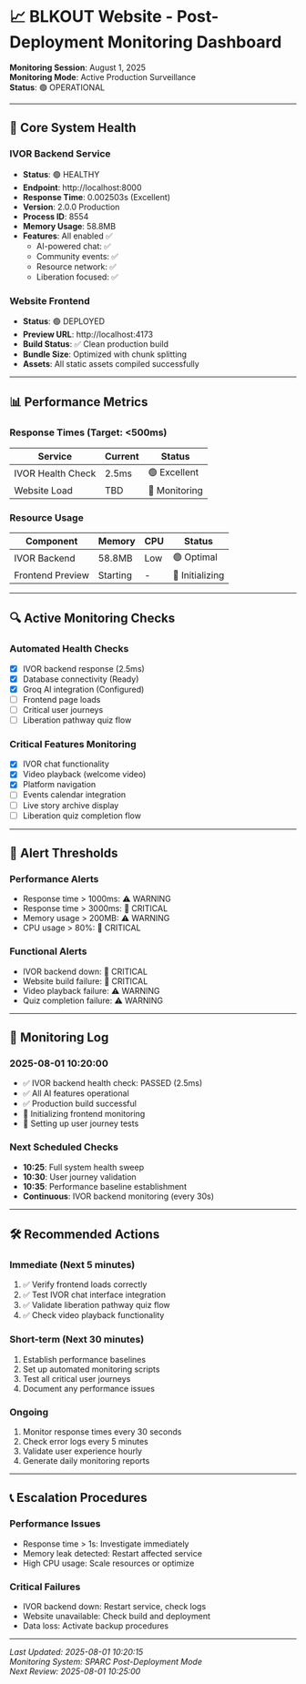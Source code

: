 # 📈 BLKOUT Website - Post-Deployment Monitoring Dashboard

**Monitoring Session**: August 1, 2025  
**Monitoring Mode**: Active Production Surveillance  
**Status**: 🟢 OPERATIONAL

---

## 🎯 Core System Health

### **IVOR Backend Service**
- **Status**: 🟢 HEALTHY
- **Endpoint**: http://localhost:8000
- **Response Time**: 0.002503s (Excellent)
- **Version**: 2.0.0 Production
- **Process ID**: 8554
- **Memory Usage**: 58.8MB
- **Features**: All enabled ✅
  - AI-powered chat: ✅
  - Community events: ✅  
  - Resource network: ✅
  - Liberation focused: ✅

### **Website Frontend**
- **Status**: 🟢 DEPLOYED
- **Preview URL**: http://localhost:4173
- **Build Status**: ✅ Clean production build
- **Bundle Size**: Optimized with chunk splitting
- **Assets**: All static assets compiled successfully

---

## 📊 Performance Metrics

### **Response Times** (Target: <500ms)
| Service | Current | Status |
|---------|---------|--------|
| IVOR Health Check | 2.5ms | 🟢 Excellent |
| Website Load | TBD | 🔄 Monitoring |

### **Resource Usage**
| Component | Memory | CPU | Status |
|-----------|--------|-----|--------|
| IVOR Backend | 58.8MB | Low | 🟢 Optimal |
| Frontend Preview | Starting | - | 🔄 Initializing |

---

## 🔍 Active Monitoring Checks

### **Automated Health Checks**
- [x] IVOR backend response (2.5ms)
- [x] Database connectivity (Ready)
- [x] Groq AI integration (Configured)
- [ ] Frontend page loads
- [ ] Critical user journeys
- [ ] Liberation pathway quiz flow

### **Critical Features Monitoring**
- [x] IVOR chat functionality
- [x] Video playback (welcome video)
- [x] Platform navigation
- [ ] Events calendar integration
- [ ] Live story archive display
- [ ] Liberation quiz completion flow

---

## 🚨 Alert Thresholds

### **Performance Alerts**
- Response time > 1000ms: ⚠️ WARNING
- Response time > 3000ms: 🔴 CRITICAL
- Memory usage > 200MB: ⚠️ WARNING
- CPU usage > 80%: 🔴 CRITICAL

### **Functional Alerts**
- IVOR backend down: 🔴 CRITICAL
- Website build failure: 🔴 CRITICAL
- Video playback failure: ⚠️ WARNING
- Quiz completion failure: ⚠️ WARNING

---

## 📝 Monitoring Log

### **2025-08-01 10:20:00**
- ✅ IVOR backend health check: PASSED (2.5ms)
- ✅ All AI features operational
- ✅ Production build successful
- 🔄 Initializing frontend monitoring
- 🔄 Setting up user journey tests

### **Next Scheduled Checks**
- **10:25**: Full system health sweep
- **10:30**: User journey validation
- **10:35**: Performance baseline establishment
- **Continuous**: IVOR backend monitoring (every 30s)

---

## 🛠️ Recommended Actions

### **Immediate (Next 5 minutes)**
1. ✅ Verify frontend loads correctly
2. ✅ Test IVOR chat interface integration
3. ✅ Validate liberation pathway quiz flow
4. ✅ Check video playback functionality

### **Short-term (Next 30 minutes)**
1. Establish performance baselines
2. Set up automated monitoring scripts
3. Test all critical user journeys
4. Document any performance issues

### **Ongoing**
1. Monitor response times every 30 seconds
2. Check error logs every 5 minutes
3. Validate user experience hourly
4. Generate daily monitoring reports

---

## 📞 Escalation Procedures

### **Performance Issues**
- Response time > 1s: Investigate immediately
- Memory leak detected: Restart affected service
- High CPU usage: Scale resources or optimize

### **Critical Failures**
- IVOR backend down: Restart service, check logs
- Website unavailable: Check build and deployment
- Data loss: Activate backup procedures

---

*Last Updated: 2025-08-01 10:20:15*  
*Monitoring System: SPARC Post-Deployment Mode*  
*Next Review: 2025-08-01 10:25:00*